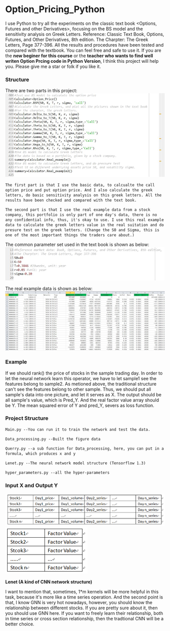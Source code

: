 # Option_Pricing_Python
I use Python to try all the experiments on the classic text book &lt;Options, Futures and other Derivatives>, focusing on the BS model and the sensitivity analysis on Greek Letters. Reference: Classic Text Book, Options, Futures, and Other Derivatives, 8th edition. The Charpter: The Greek Letters, Page 377-396. All the results and procedures have been tested and compared with the textbook. You can feel free and safe to use it. If you are the **new beginer for this course** or the **teacher who wants to find well writen Option Prcing code in Python Version**, I think this project will help you. Please give me a star or folk if you like it. 

### Structure
There are two parts in this project:
![Image text](https://github.com/Neural-Finance/Option_Pricing_Python/blob/main/fig/Code.JPG)

```
The first part is that I use the basic data, to calcualte the call option price and put option price. And I also calculate the greek letters, do basic sensitivity analysis on this greek letters. All the results have been checked and compared with the text book. 
```

```
The second part is that I use the real example data from a stock company, this portfolio is only part of one day's data, there is no any confidential info, thus, it's okay to use. I use this real example data to calculate the greek letters value in the real suitation and do presure test on the greek letters. (Change the S0 and Sigma, this is one of the most important things the traders care about.)
```

The common parameter set used in the text book is shown as below:
![Image text](https://github.com/Neural-Finance/Option_Pricing_Python/blob/main/fig/Basic_data.JPG)

The real example data is shown as below:
![Image text](https://github.com/Neural-Finance/Option_Pricing_Python/blob/main/fig/Real_example_data.JPG)

### Example
If we should rank() the price of stocks in the sample trading day. In order to let the neural network learn this operator, we have to let sample1 see the features belong to sample2. As metioned above, the traditional structure can't see the features belong to other sample. Thus, we should put all sample's data into one picture, and let it serves as X. The output should be all sample's value, which is Pred_Y. And the real factor value array should be Y. The mean squared error of Y and pred_Y, severs as loss function.


### Project Structure
```
Main.py --You can run it to train the network and test the data.
```

```
Data_processing.py --Built the figure data
```

```
Querry.py --a sub function for Data_processing, here, you can put in a formula, which produces x and y
```

```
Lenet.py --The neural network model structure (Tensorflow 1.3)
```

```
hyper_parameters.py --all the hyper-parameters
```

### Input X and Output Y
![Image text](https://github.com/Neural-Finance/Cross_sample_financial_feature_engineering/blob/master/fig/1.png)
![Image text](https://github.com/Neural-Finance/Cross_sample_financial_feature_engineering/blob/master/fig/2.png)

**Lenet (A kind of CNN network structure)**

I want to mention that, sometimes, 1*m kernels will be more helpful in this task, because it's more like a time series operation. And the second point is that, I know GNN is very hot nowadays, however, you should know the relationship between different stocks. If you are pretty sure about it, then you should use GNN here. If you want to freely learn their relationship, both in time series or cross section relationship, then the tradtional CNN will be a better choice.
